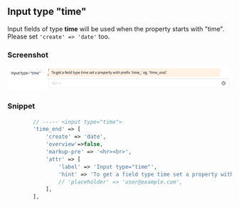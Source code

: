 ## Input type "time"

Input fields of type **time** will be used when the property starts with "time".
Please set `'create' => 'date'` too.

### Screenshot

![alt text](../../../images/input_time.png)

### Snippet

```php
        // ----- <input type="time">
        'time_end' => [
            'create' => 'date', 
            'overview'=>false,
            'markup-pre' => '<hr><br>',
            'attr' => [
                'label' => 'Input type="time"',
                'hint' => 'To get a field type time set a property with prefix \'time_\' eg. \'time_end\'.',
                // 'placeholder' => 'user@example.com',
            ],
        ],
```
